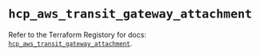 # `hcp_aws_transit_gateway_attachment`

Refer to the Terraform Registory for docs: [`hcp_aws_transit_gateway_attachment`](https://www.terraform.io/docs/providers/hcp/r/aws_transit_gateway_attachment).
